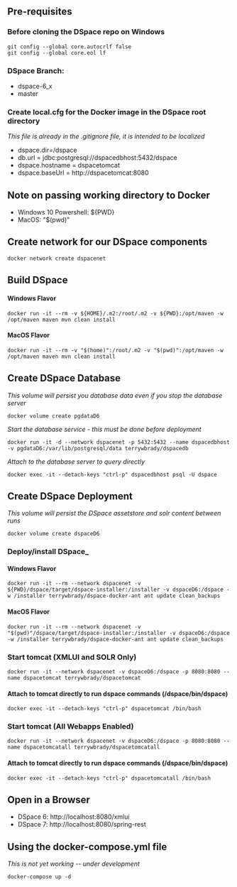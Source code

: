 ## Pre-requisites

### Before cloning the DSpace repo on Windows

    git config --global core.autocrlf false
    git config --global core.eol lf

### DSpace Branch:
- dspace-6_x
- master

### Create local.cfg for the Docker image in the DSpace root directory
_This file is already in the .gitignore file, it is intended to be localized_

- dspace.dir=/dspace
- db.url = jdbc:postgresql://dspacedbhost:5432/dspace
- dspace.hostname = dspacetomcat
- dspace.baseUrl = http://dspacetomcat:8080

## Note on passing working directory to Docker
- Windows 10 Powershell: ${PWD}
- MacOS: "$(pwd)"

## Create network for our DSpace components

    docker network create dspacenet

## Build DSpace

#### Windows Flavor

    docker run -it --rm -v ${HOME}/.m2:/root/.m2 -v ${PWD}:/opt/maven -w /opt/maven maven mvn clean install

#### MacOS Flavor

    docker run -it --rm -v "$(home)":/root/.m2 -v "$(pwd)":/opt/maven -w /opt/maven maven mvn clean install

## Create DSpace Database
_This volume will persist you database data even if you stop the database server_

    docker volume create pgdataD6

_Start the database service - this must be done before deployment_

    docker run -it -d --network dspacenet -p 5432:5432 --name dspacedbhost -v pgdataD6:/var/lib/postgresql/data terrywbrady/dspacedb

_Attach to the database server to query directly_

    docker exec -it --detach-keys "ctrl-p" dspacedbhost psql -U dspace

## Create DSpace Deployment
_This volume will persist the DSpace assetstore and solr content between runs_

    docker volume create dspaceD6

### Deploy/install DSpace_

#### Windows Flavor

    docker run -it --rm --network dspacenet -v ${PWD}/dspace/target/dspace-installer:/installer -v dspaceD6:/dspace -w /installer terrywbrady/dspace-docker-ant ant update clean_backups

#### MacOS Flavor

    docker run -it --rm --network dspacenet -v "$(pwd)"/dspace/target/dspace-installer:/installer -v dspaceD6:/dspace -w /installer terrywbrady/dspace-docker-ant ant update clean_backups

### Start tomcat (XMLUI and SOLR Only)

    docker run -it --network dspacenet -v dspaceD6:/dspace -p 8080:8080 --name dspacetomcat terrywbrady/dspacetomcat

#### Attach to tomcat directly to run dspace commands (/dspace/bin/dspace)

    docker exec -it --detach-keys "ctrl-p" dspacetomcat /bin/bash

### Start tomcat (All Webapps Enabled)

    docker run -it --network dspacenet -v dspaceD6:/dspace -p 8080:8080 --name dspacetomcatall terrywbrady/dspacetomcatall

#### Attach to tomcat directly to run dspace commands (/dspace/bin/dspace)

    docker exec -it --detach-keys "ctrl-p" dspacetomcatall /bin/bash

## Open in a Browser
- DSpace 6: http://localhost:8080/xmlui
- DSpace 7: http://localhost:8080/spring-rest

## Using the docker-compose.yml file
_This is not yet working -- under development_

    docker-compose up -d
